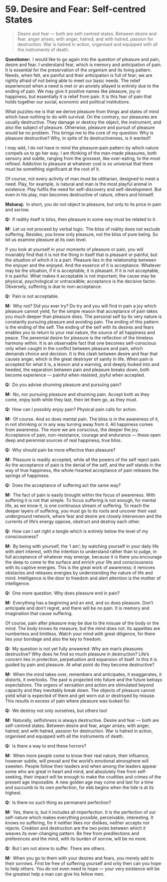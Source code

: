 # 59. Desire and Fear: Self-centred States

>Desire and fear — both are self-centred states. Between desire and fear. anger arises; with anger, hatred; and with hatred, passion for destruction. War is hatred in action, organised and equipped with all the instruments of death.

**Questioner:**&ensp;I would like to go again into the question of pleasure and pain, desire and fear. I understand fear, which is memory and anticipation of pain. It is essential for the preservation of the organism and its living pattern. Needs, when felt, are painful and their anticipation is full of fear; we are rightly afraid of not being able to meet our basic needs. The relief experienced when a need is met or an anxiety allayed is entirely due to the ending of pain. We may give it positive names like pleasure, joy or happiness, but essentially it is relief from pain. It is this fear of pain that holds together our social, economic and political institutions.

What puzzles me is that we derive pleasure from things and states of mind which have nothing to do with survival. On the contrary, our pleasures are usually destructive. They damage or destroy the object, the instrument, and also the subject of pleasure. Otherwise, pleasure and pursuit of pleasure would be no problem. This brings me to the core of my question: Why is pleasure destructive? Why, in spite of its destructiveness, is it wanted? 

I may add, I do not have in mind the pleasure–pain pattern by which nature compels us to go her way. I am thinking of the man-made pleasures, both sensory and subtle, ranging from the grossest, like over-eating, to the most refined. Addiction to pleasure at whatever cost is so universal that there must be something significant at the root of it. 

Of course, not every activity of man must be utilitarian, designed to meet a need. Play, for example, is natural and man is the most playful animal in existence. Play fulfils the need for self-discovery and self-development. But even in his play, man becomes destructive of nature, others and himself.

**Maharaj:**&ensp;In short, you do not object to pleasure, but only to its price in pain and sorrow.

**Q:**&ensp;If reälity itself is bliss, then pleasure in some way must be related to it.

**M:**&ensp;Let us not proceed by verbal logic. The bliss of reälity does not exclude suffering. Besides, you know only pleasure, not the bliss of pure beïng. So let us examine pleasure at its own level. 

If you look at yourself in your moments of pleasure or pain, you will invariably find that it is not the thing in itself that is pleasant or painful, but the situation of which it is a part. Pleasure lies in the relationship between the enjoyer and the enjoyed. And the essence of it is acceptance. Whatever may be the situation, if it is acceptable, it is pleasant. If it is not acceptable, it is painful. What makes it acceptable is not important; the cause may be physical, psychological or untraceäble; acceptance is the decisive factor. Obversely, suffering is due to non-acceptance.

**Q:**&ensp;Pain is not acceptable.

**M:**&ensp;Why not? Did you ever try? Do try and you will find in pain a joy which pleasure cannot yield, for the simple reason that acceptance of pain takes you much deeper than pleasure does. The personal self by its very nature is constantly pursuïng pleasure and avoiding pain. The ending of this pattern is the ending of the self. The ending of the self with its desires and fears enables you to return to your real nature, the source of all happiness and peace. The perennial desire for pleasure is the reflection of the timeless harmony within. It is an observable fact that one becomes self-conscious only when caught in the conflict between pleasure and pain, which demands choice and decision. It is this clash between desire and fear that causes anger, which is the great destroyer of sanity in life. When pain is accepted for what it is, a lesson and a warning, and deeply looked into and heeded, the separation between pain and pleasure breaks down, both become experience — painful when resisted, joyful when accepted.

**Q:**&ensp;Do you advise shunning pleasure and pursuïng pain?

**M:**&ensp;No, nor pursuïng pleasure and shunning pain. Accept both as they come, enjoy both while they last, then let them go, as they must.

**Q:**&ensp;How can I possibly enjoy pain? Physical pain calls for action.

**M:**&ensp;Of course. And so does mental pain. The bliss is in the awareness of it, in not shrinking or in any way turning away from it. All happiness comes from awareness. The more we are conscious, the deeper the joy. Acceptance of pain, non-resistance, courage and endurance — these open deep and perennial sources of real happiness, true bliss.

**Q:**&ensp;Why should pain be more effective than pleasure?

**M:**&ensp;Pleasure is readily accepted, while all the powers of the self reject pain. As the acceptance of pain is the denial of the self, and the self stands in the way of true happiness, the whole-hearted acceptance of pain releases the springs of happiness.

**Q:**&ensp;Does the acceptance of suffering act the same way?

**M:**&ensp;The fact of pain is easily brought within the focus of awareness. With suffering it is not that simple. To focus suffering is not enough, for mental life, as we know it, is one continuous stream of suffering. To reach the deeper layers of suffering, you must go to its roots and uncover their vast underground network, where fear and desire are closely interwoven and the currents of life’s energy oppose, obstruct and destroy each other.

**Q:**&ensp;How can I set right a tangle which is entirely below the level of my consciousness?

**M:**&ensp;By being with yourself, the ‘I am’; by watching yourself in your daily life with alert interest, with the intention to understand rather than to judge, in full acceptance of whatever may emerge, because it is there you encourage the deep to come to the surface and enrich your life and consciousness with its captive energies. This is the great work of awareness: it removes obstacles and releases energies by understanding the nature of life and mind. Intelligence is the door to freedom and alert attention is the mother of intelligence.

**Q:**&ensp;One more question. Why does pleasure end in pain?

**M:**&ensp;Everything has a beginning and an end, and so does pleasure. Don’t anticipate and don’t regret, and there will be no pain. It is memory and imagination that cause suffering. 

Of course, pain after pleasure may be due to the misuse of the body or the mind. The body knows its measure, but the mind does not. Its appetites are numberless and limitless. Watch your mind with great diligence, for there lies your bondage and also the key to freedom.

**Q:**&ensp;My question is not yet fully answered: Why are man’s pleasures destructive? Why does he find so much pleasure in destruction? Life’s concern lies in protection, perpetuation and expansion of itself. In this it is guided by pain and pleasure. At what point do they become destructive?

**M:**&ensp;When the mind takes over, remembers and anticipates, it exaggerates, it distorts, it overlooks. The past is projected into future and the future betrays expectations. The organs of sensation and action are stimulated beyond capacity and they inevitably break down. The objects of pleasure cannot yield what is expected of them and get worn out or destroyed by misuse. This results in excess of pain where pleasure was looked for.

**Q:**&ensp;We destroy not only ourselves, but others too!

**M:**&ensp;Naturally, selfishness is always destructive. Desire and fear — both are self-centred states. Between desire and fear, anger arises; with anger, hatred; and with hatred, passion for destruction. War is hatred in action, organised and equipped with all the instruments of death.

**Q:**&ensp;Is there a way to end these horrors?

**M:**&ensp;When more people come to know their real nature, their influence, however subtle, will prevail and the world’s emotional atmosphere will sweeten. People follow their leaders and when among the leaders appear some who are great in heart and mind, and absolutely free from self-seeking, their impact will be enough to make the crudities and crimes of the present age impossible. A new golden age may come and last for a time and succumb to its own perfection, for ebb begins when the tide is at its highest.

**Q:**&ensp;Is there no such thing as permanent perfection?

**M:**&ensp;Yes, there is, but it includes all imperfection. It is the perfection of our self-nature which makes everything possible, perceivable, interesting. It knows no suffering, for it neither likes nor dislikes, neither accepts nor rejects. Creätion and destruction are the two poles between which it weaves its ever-changing pattern. Be free from predilections and preferences and the mind, with its burden of sorrow, will be no more.

**Q:**&ensp;But I am not alone to suffer. There are others.

**M:**&ensp;When you go to them with your desires and fears, you merely add to their sorrows. First be free of suffering yourself and only then can you hope to help others. You do not even need to hope — your very existence will be the greatest help a man can give his fellow men.